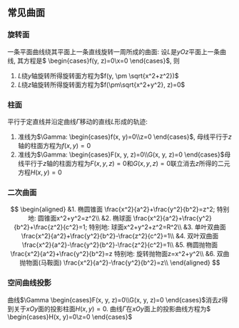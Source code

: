 ## 常见曲面

### 旋转面

一条平面曲线绕其平面上一条直线旋转一周所成的曲面:
设$L$是$yOz$平面上一条曲线, 其方程是$
\begin{cases}f(y, z)=0\\x=0
\end{cases}$, 则

1. $L$绕$y$轴旋转所得旋转面方程为$f(y, \pm \sqrt{x^2+z^2})$
2. $L$绕$z$轴旋转所得旋转面方程为$f(\pm\sqrt{x^2+y^2}, z)=0$

### 柱面

平行于定直线并沿定曲线$\Gamma$移动的直线$L$形成的轨迹:

1. 准线为$\Gamma:
\begin{cases}f(x, y)=0\\z=0
\end{cases}$, 母线平行于$z$轴的柱面方程为$f(x, y)=0$
2. 准线为$\Gamma:
\begin{cases}F(x, y, z)=0\\G(x, y, z)=0
\end{cases}$母线平行于$z$轴的柱面方程为$F(x,y,z) = 0$和$G(x,y,z)=0$联立消去$z$所得的二元方程$H(x,y)=0$

### 二次曲面

$$
\begin{aligned}
	&1. 椭圆锥面 \frac{x^2}{a^2}+\frac{y^2}{b^2}=z^2; 特别地: 圆锥面x^2+y^2=z^2\\
	&2. 椭球面 \frac{x^2}{a^2}+\frac{y^2}{b^2}+\frac{z^2}{c^2}=1; 特别地: 球面x^2+y^2+z^2=R^2\\
	&3. 单叶双曲面 \frac{x^2}{a^2}+\frac{y^2}{b^2}-\frac{z^2}{c^2}=1\\
	&4. 双叶双曲面 \frac{x^2}{a^2}-\frac{y^2}{b^2}-\frac{z^2}{c^2}=1\\
	&5. 椭圆抛物面 \frac{x^2}{a^2}+\frac{y^2}{b^2}=z 特别地: 旋转抛物面z=x^2+y^2\\
	&6. 双曲抛物面(马鞍面) \frac{x^2}{a^2}-\frac{y^2}{b^2}=z\\
\end{aligned}
$$

### 空间曲线投影

曲线$\Gamma
\begin{cases}F(x, y, z)=0\\G(x, y, z)=0
\end{cases}$消去$z$得到关于$xOy$面的投影柱面$H(x, y)=0$.
曲线$\Gamma$在$xOy$面上的投影曲线方程为$
\begin{cases}H(x, y)=0\\z=0
\end{cases}$
